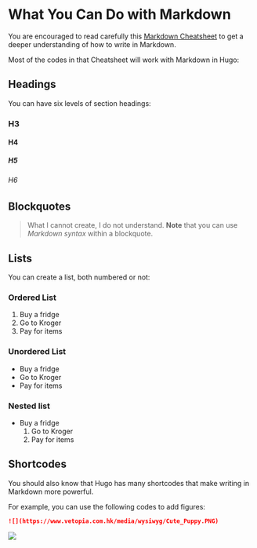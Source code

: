 # What You Can Do with Markdown

You are encouraged to read carefully this [Markdown Cheatsheet](https://github.com/adam-p/markdown-here/wiki/Markdown-Cheatsheet) to get a deeper understanding of how to write in Markdown. 

Most of the codes in that Cheatsheet will work with Markdown in Hugo:

## Headings

You can have six levels of section headings:


### H3
#### H4
##### H5
###### H6

## Blockquotes


> What I cannot create, I do not understand. **Note** that you can use *Markdown syntax* within a blockquote.


## Lists

You can create a list, both numbered or not:

### Ordered List

1. Buy a fridge
2. Go to Kroger
3. Pay for items

### Unordered List

- Buy a fridge
- Go to Kroger
- Pay for items

### Nested list

- Buy a fridge
  1. Go to Kroger
  2. Pay for items

## Shortcodes

You should also know that Hugo has many shortcodes that make writing in Markdown more powerful.

For example, you can use the following codes to add figures:

```md
![](https://www.vetopia.com.hk/media/wysiwyg/Cute_Puppy.PNG)
```

![](https://www.vetopia.com.hk/media/wysiwyg/Cute_Puppy.PNG)







